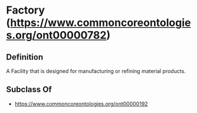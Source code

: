 # Factory (https://www.commoncoreontologies.org/ont00000782)

## Definition
A Facility that is designed for manufacturing or refining material products.

## Subclass Of
- https://www.commoncoreontologies.org/ont00000192


